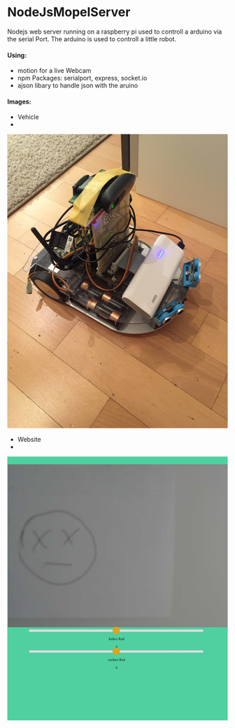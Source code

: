 # NodeJsMopelServer
Nodejs web server running on a raspberry pi used to controll a
arduino via the serial Port. The arduino is used to controll a little robot.

#### Using: ####
* motion for a live Webcam
* npm Packages: serialport, express, socket.io
* ajson libary to handle json with the aruino

#### Images: ####
* Vehicle
* 
![Image](https://raw.githubusercontent.com/jufabeck2202/NodeJsMopelServer/master/vehicle.JPG)

* Website
* 
![Image](https://raw.githubusercontent.com/jufabeck2202/NodeJsMopelServer/master/website.jpg)
